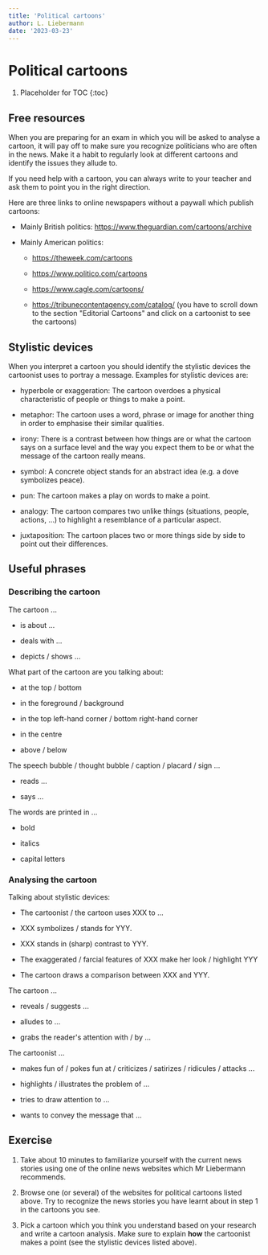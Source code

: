 ```yaml
---
title: 'Political cartoons'
author: L. Liebermann
date: '2023-03-23'
---
```


# Political cartoons

1. Placeholder for TOC
{:toc}

## Free resources

When you are preparing for an exam in which you will be asked to analyse a
cartoon, it will pay off to make sure you recognize politicians who are often
in the news. Make it a habit to regularly look at different cartoons and
identify the issues they allude to.

If you need help with a cartoon, you can always write to your teacher and ask
them to point you in the right direction.

Here are three links to online newspapers without a paywall which publish
cartoons:

- Mainly British politics: <https://www.theguardian.com/cartoons/archive>

- Mainly American politics:

  - <https://theweek.com/cartoons>

  - <https://www.politico.com/cartoons>

  - <https://www.cagle.com/cartoons/>

  - <https://tribunecontentagency.com/catalog/> (you have to scroll down to the section "Editorial Cartoons" and click on a cartoonist to see the cartoons)

## Stylistic devices

When you interpret a cartoon you should identify the stylistic devices the
cartoonist uses to portray a message. Examples for stylistic devices are:

- hyperbole or exaggeration: The cartoon overdoes a physical characteristic of
people or things to make a point.

- metaphor: The cartoon uses a word, phrase or image for another thing in order
to emphasise their similar qualities.

- irony: There is a contrast between how things are or what the cartoon says on
a surface level and the way you expect them to be or what the message of the
cartoon really means.

- symbol: A concrete object stands for an abstract idea (e.g. a dove symbolizes
peace).

- pun: The cartoon makes a play on words to make a point.

- analogy: The cartoon compares two unlike things (situations, people, actions,
...) to highlight a resemblance of a particular aspect.

- juxtaposition: The cartoon places two or more things side by side to point out their differences.

## Useful phrases

### Describing the cartoon

The cartoon ...

- is about ...

- deals with ...

- depicts / shows ...

What part of the cartoon are you talking about:

- at the top / bottom

- in the foreground / background

- in the top left-hand corner / bottom right-hand corner

- in the centre

- above / below

The speech bubble / thought bubble / caption / placard / sign ...

- reads ...

- says ...

The words are printed in ...

- bold

- italics

- capital letters

### Analysing the cartoon

Talking about stylistic devices:

- The cartoonist / the cartoon uses XXX to ...

- XXX symbolizes / stands for YYY.

- XXX stands in (sharp) contrast to YYY.

- The exaggerated / farcial features of XXX make her look / highlight YYY

- The cartoon draws a comparison between XXX and YYY.

The cartoon ...

- reveals / suggests ...

- alludes to ...

- grabs the reader's attention with / by ...

The cartoonist ...

- makes fun of / pokes fun at / criticizes / satirizes / ridicules / attacks ...

- highlights / illustrates the problem of ...

- tries to draw attention to ...

- wants to convey the message that ...

## Exercise

1. Take about 10 minutes to familiarize yourself with the current news stories
using one of the online news websites which Mr Liebermann recommends.

2. Browse one (or several) of the websites for political cartoons listed above.
Try to recognize the news stories you have learnt about in step 1 in the
cartoons you see.

3. Pick a cartoon which you think you understand based on your research and
write a cartoon analysis. Make sure to explain **how** the cartoonist makes a
point (see the stylistic devices listed above).

